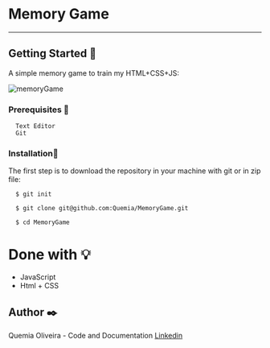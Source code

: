 # Memory Game

--------------------------


## Getting Started :rocket:

A simple memory game to train my HTML+CSS+JS:


![memoryGame](https://user-images.githubusercontent.com/55935949/140441748-9a81f2d2-dde7-49c2-a7c9-e6cc0eae7df3.gif)



### Prerequisites :page_with_curl:

  ```
    Text Editor
    Git
  ```

### Installation:wrench:

The first step is to download the repository in your machine with git or in zip file:

  ```shell
    $ git init

    $ git clone git@github.com:Quemia/MemoryGame.git

    $ cd MemoryGame
```


# Done with :bulb:

  + JavaScript
  + Html + CSS
      
  

## Author :black_nib:

Quemia Oliveira - Code and Documentation [Linkedin](https://www.linkedin.com/in/quemia-caroline-alves-de-oliveira-635042209/)

  
  
  
